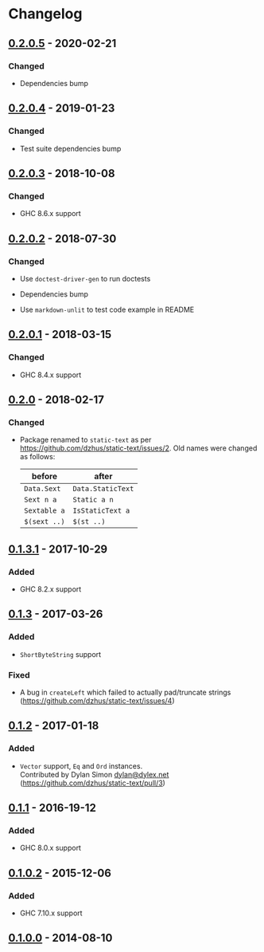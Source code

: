 # Changelog

## [0.2.0.5] - 2020-02-21

### Changed

- Dependencies bump

## [0.2.0.4] - 2019-01-23

### Changed

- Test suite dependencies bump

## [0.2.0.3] - 2018-10-08

### Changed

- GHC 8.6.x support

## [0.2.0.2] - 2018-07-30

### Changed

- Use `doctest-driver-gen` to run doctests

- Dependencies bump

- Use `markdown-unlit` to test code example in README

## [0.2.0.1] - 2018-03-15

### Changed

- GHC 8.4.x support

## [0.2.0] - 2018-02-17

### Changed

- Package renamed to `static-text` as per
  <https://github.com/dzhus/static-text/issues/2>. Old names were
  changed as follows:

    | before       | after             |
    |--------------|-------------------|
    | `Data.Sext`  | `Data.StaticText` |
    | `Sext n a`   | `Static a n`      |
    | `Sextable a` | `IsStaticText a`  |
    | `$(sext ..)` | `$(st ..)`        |

## [0.1.3.1] - 2017-10-29

### Added

- GHC 8.2.x support

## [0.1.3] - 2017-03-26

### Added

- `ShortByteString` support

### Fixed

- A bug in `createLeft` which failed to actually pad/truncate strings
  (<https://github.com/dzhus/static-text/issues/4>)

## [0.1.2] - 2017-01-18

### Added

- `Vector` support, `Eq` and `Ord` instances. \
  Contributed by Dylan Simon <dylan@dylex.net>
  (<https://github.com/dzhus/static-text/pull/3>)

## [0.1.1] - 2016-19-12

### Added

- GHC 8.0.x support

## [0.1.0.2] - 2015-12-06

### Added

- GHC 7.10.x support

## [0.1.0.0] - 2014-08-10

[0.2.0.5]: https://github.com/dzhus/static-text/compare/0.2.0.4...0.2.0.5
[0.2.0.4]: https://github.com/dzhus/static-text/compare/0.2.0.3...0.2.0.4
[0.2.0.3]: https://github.com/dzhus/static-text/compare/0.2.0.2...0.2.0.3
[0.2.0.2]: https://github.com/dzhus/static-text/compare/0.2.0.1...0.2.0.2
[0.2.0.1]: https://github.com/dzhus/static-text/compare/0.2.0...0.2.0.1
[0.2.0]:   https://github.com/dzhus/static-text/compare/0.1.3.1...0.2.0
[0.1.3.1]: https://github.com/dzhus/static-text/compare/0.1.3...0.1.3.1
[0.1.3]:   https://github.com/dzhus/static-text/compare/0.1.2...0.1.3
[0.1.2]:   https://github.com/dzhus/static-text/compare/0.1.1...0.1.2
[0.1.1]:   https://github.com/dzhus/static-text/compare/0.1.0.2...0.1.1
[0.1.0.2]: https://github.com/dzhus/static-text/compare/0.1.0.0...0.1.0.2
[0.1.0.0]: https://github.com/dzhus/static-text/tree/0.1.0.0
